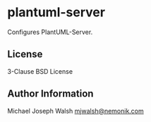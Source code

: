 plantuml-server
===============

Configures PlantUML-Server.

License
-------

3-Clause BSD License

Author Information
------------------

Michael Joseph Walsh <mjwalsh@nemonik.com>
